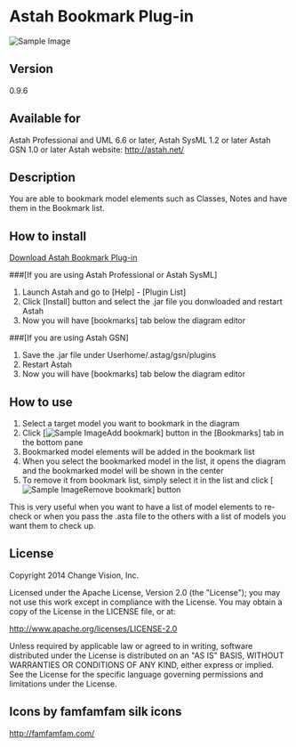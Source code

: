 Astah Bookmark Plug-in
======================
![Sample Image](https://github.com/kenkenji/astah-bookmarks-plugin/raw/master/doc/screenshots/Astah_Bookmark_Plugin.png)

Version
----------------
0.9.6

Available for
----------------
Astah Professional and UML 6.6 or later,
Astah SysML 1.2 or later
Astah GSN 1.0 or later
Astah website: http://astah.net/

Description
----------------
You are able to bookmark model elements such as Classes, Notes and have them in the Bookmark list.

How to install
----------------
[Download Astah Bookmark Plug-in](http://astah.change-vision.com/plugins/bookmarks/0.9.6.html)

###[If you are using Astah Professional or Astah SysML]
1. Launch Astah and go to [Help] - [Plugin List]
2. Click [Install] button and select the .jar file you donwloaded and restart Astah
3. Now you will have [bookmarks] tab below the diagram editor

###[If you are using Astah GSN]
1. Save the .jar file under Userhome/.astag/gsn/plugins
2. Restart Astah
3. Now you will have [bookmarks] tab below the diagram editor

How to use
----------------
1. Select a target model you want to bookmark in the diagram
2. Click [![Sample Image](https://github.com/kenkenji/astah-bookmarks-plugin/raw/master/doc/screenshots/tag_blue_add.png)Add bookmark] button in the [Bookmarks] tab in the bottom pane
3. Bookmarked model elements will be added in the bookmark list
4. When you select the bookmarked model in the list, it opens the diagram and the bookmarked model will be shown in the center
5. To remove it from bookmark list, simply select it in the list and click [![Sample Image](https://github.com/kenkenji/astah-bookmarks-plugin/raw/master/doc/screenshots/tag_blue_delete.png)Remove bookmark] button

This is very useful when you want to have a list of model elements to re-check or when you pass the .asta file to the others with a list of models you want them to check up.

License
---------------
Copyright 2014 Change Vision, Inc.

Licensed under the Apache License, Version 2.0 (the "License");
you may not use this work except in compliance with the License.
You may obtain a copy of the License in the LICENSE file, or at:

   <http://www.apache.org/licenses/LICENSE-2.0>

Unless required by applicable law or agreed to in writing, software
distributed under the License is distributed on an "AS IS" BASIS,
WITHOUT WARRANTIES OR CONDITIONS OF ANY KIND, either express or implied.
See the License for the specific language governing permissions and
limitations under the License.

Icons by famfamfam silk icons 
----------------
<http://famfamfam.com/>
